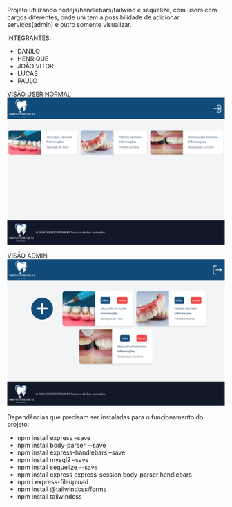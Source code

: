 Projeto utilizando nodejs/handlebars/tailwind e sequelize, com users com cargos diferentes, onde um tem a possibilidade de adicionar serviços(admin) e outro somente visualizar.

INTEGRANTES:
  - DANILO
  - HENRIQUE
  - JOÃO VITOR
  - LUCAS
  - PAULO

VISÃO USER NORMAL
![Captura de Tela da Tela Inicial](./imgs_preview_site/site_visao_userNormal.PNG)

VISÃO ADMIN
![Captura de Tela da Tela Inicial](./imgs_preview_site/site_visao_admin.PNG)


Dependências que precisam ser instaladas para o funcionamento do projeto:
- npm install express –save
- npm install body-parser --save  
- npm install express-handlebars –save
- npm install mysql2 –save
- npm install sequelize --save
- npm install express express-session body-parser handlebars
- npm i express-fileupload
- npm install @tailwindcss/forms
- npm install tailwindcss

